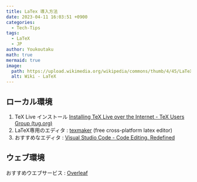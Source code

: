 ```yaml
---
title: LaTex 導入方法
date: 2023-04-11 16:03:51 +0900
categories:
  - Tech-Tips
tags:
  - LaTeX
  - JP
author: Youkoutaku
math: true
mermaid: true
image:
  path: https://upload.wikimedia.org/wikipedia/commons/thumb/4/45/LaTeX_project_logo_bird.svg/1920px-LaTeX_project_logo_bird.svg.png
  alt: Wiki - LaTeX
---
```


## ローカル環境

1. TeX Live インストール  [Installing TeX Live over the Internet - TeX Users Group (tug.org)](https://www.tug.org/texlive/acquire-netinstall.html)
2. LaTeX専用のエディタ :  [texmaker](https://www.xm1math.net/texmaker/) (free cross-platform latex editor)
3. おすすめなエディタ :  [Visual Studio Code - Code Editing. Redefined](https://code.visualstudio.com/)

## ウェブ環境
おすすめウエブサービス : [Overleaf](https://www.overleaf.com/)
